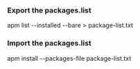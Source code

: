 ### Export the packages.list
apm list --installed --bare > package-list.txt

### Import the packages.list
apm install --packages-file package-list.txt
